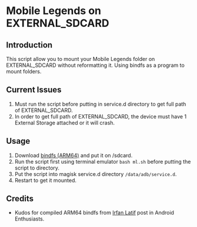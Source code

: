 # Mobile Legends on EXTERNAL_SDCARD

## Introduction

This script allow you to mount your Mobile Legends folder on EXTERNAL_SDCARD without reformatting it.
Using bindfs as a program to mount folders.

## Current Issues

1. Must run the script before putting in service.d directory to get full path of EXTERNAL_SDCARD.
2. In order to get full path of EXTERNAL_SDCARD, the device must have 1 External Storage attached or it will crash.

## Usage
1. Download [bindfs (ARM64)](https://www.androidfilehost.com/?fid=4349826312261681311) and put it on /sdcard.
2. Run the script first using terminal emulator `bash ml.sh` before putting the script to directory.
3. Put the script into magisk service.d directory `/data/adb/service.d`.
4. Restart to get it mounted.

## Credits
- Kudos for compiled ARM64 bindfs from [Irfan Latif](https://android.stackexchange.com/questions/217741/how-to-bind-mount-a-folder-inside-sdcard-with-correct-permissions) post in Android Enthusiasts.
